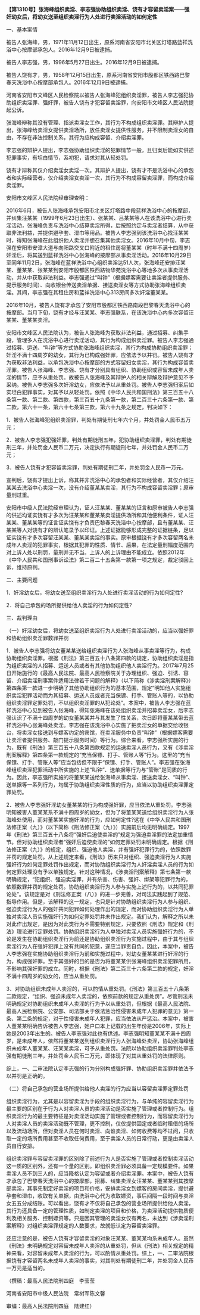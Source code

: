 **【第1310号】张海峰组织卖淫、李志强协助组织卖淫、饶有才容留卖淫案——强奸幼女后，将幼女送至组织卖淫行为人处进行卖淫活动的如何定性**

一、基本案情

被告人张海峰，男，1971年11月12日出生，原系河南省安阳市北关区灯塔路蓝祥洗浴中心按摩部承包人。2016年12月9日被逮捕。

被告人李志强，男，1996年5月27日出生。2016年12月9日被逮捕。

被告人饶有才，男，1958年12月15日出生，原系河南省安阳市殷都区铁西路巴黎春天洗浴中心按摩部承包人。2016年12月9日被逮捕。

河南省安阳市文峰区人民检察院以被告人张海峰犯组织卖淫罪，被告人李志强犯协助组织卖淫罪、强奸罪，被告人饶有才犯容留卖淫罪，向安阳市文峰区人民法院提起公诉。

张海峰辩称其没有管理、指派卖淫女工作，其行为不构成组织卖淫罪。其辩护人提出，张海峰给卖淫女提供卖淫场所，放任卖淫女提供性服务，并不限制卖淫女的自由，不存在非法控制关系，其行为应构成容留、介绍卖淫罪。

李志强的辩护人提出，李志强协助组织卖淫的犯罪情节一般，且归案后能如实供述犯罪事实，有坦白情节，系初犯，请求对其从轻处罚。

饶有才辩称其仅介绍卖淫女卖淫一次。其辩护人提出，饶有才不是洗浴中心的承包者和实际经营者，仅介绍卖淫女卖淫一次，其行为不构成容留卖淫罪，而构成介绍卖淫罪。

安阳市文峰区人民法院经审理查明：

2016年6月，被告人张海峰承包安阳市北关区灯塔路中段蓝祥洗浴中心的按摩部，并纠集汪某某（1999年6月23日出生）、张某某、吕某某等人在该洗浴中心进行卖淫活动，张海峰负责与洗浴中心结算卖淫所得，后按照约定与卖淫者结算，从中获取非法利益，并提供避孕套、湿巾等用品。被告人李志强到该洗浴中心找汪某某时，得知张海峰在此组织他人卖淫并想召集其他卖淫女。2016年10月中旬，李志强在安阳市安漳大道与向阳路交叉口附近的租住房将董某某（时年不满十四周岁）奸淫后，将其送到蓝祥洗浴中心张海峰的按摩部从事卖淫活动。2016年10月29日至同年11月2日，张海峰在蓝祥洗浴中心组织卖淫达51人次，张海峰还安排汪某某、董某某、张某某到安阳市殷都区铁西路物华苑洗浴中心等地多次从事卖淫活动，并从中获取非法利益。李志强通过“叫钟”（根据嫖客需要让卖淫者提供服务、提示服务时间）、向收银台传送卖淫单据、接送卖淫女等方式协助张海峰组织卖淫。其间，李志强在其租住房和蓝祥洗浴中心313房间多次奸淫董某某。

2016年10月，被告人饶有才承包了安阳市殷都区铁西路南段巴黎春天洗浴中心的按摩部。当月下旬，饶有才经与汪某某、李志强联系，在该洗浴中心内多次容留汪某某、董某某卖淫。

安阳市文峰区人民法院认为，被告人张海峰为获取非法利益，通过招募、纠集手段，管理多人在洗浴中心进行卖淫活动，其行为构成组织卖淫罪。被告人李志强通过招募、运送、“叫钟”等方式协助张海峰组织卖淫，其行为构成协助组织卖淫罪；奸淫不满十四周岁的幼女，其行为已构成强奸罪，应依法予以并罚。被告人饶有才为获取非法利益，以承包洗浴中心按摩部的方式容留妇女卖淫，其行为构成容留卖淫罪。被告人张海峰、李志强、饶有才分别具有组织、协助组织或容留未成年人卖淫的情节，应予从重处罚。故被告人张海峰及其辩护人的相关辩解及辩护意见不予采纳。被告人李志强多次奸淫幼女，应依法予以从重处罚。被告人李志强归案后如实坦白犯罪事实，对其予以从轻处罚。依照《中华人民共和国刑法》第三百五十八条第一款、第二款、第四款，第三百五十九条第一款，第二百三十六条第一款、第二款，第六十一条，第六十七条第三款，第六十九条之规定，判决如下：

1．被告人张海峰犯组织卖淫罪，判处有期徒刑七年六个月，并处罚金人民币五万元；

2．被告人李志强犯强奸罪，判处有期徒刑五年，犯协助组织卖淫罪，判处有期徒刑三年，并处罚金人民币二万元，决定执行有期徒刑七年，并处罚金人民币二万元；

3．被告人饶有才犯容留卖淫罪，判处有期徒刑二年，并处罚金人民币一万元。

宣判后，饶有才提出上诉，称其并非洗浴中心的承包者和实际经营者，其仅介绍汪某某去洗浴中心卖淫一次，没有介绍董某某卖淫，其行为不构成容留卖淫罪；原审量刑过重。

安阳市中级人民法院经审理认为，证人汪某某、董某某的证言和原审被告人李志强的供述均证实饶有才多次为汪某某和董某某卖淫提供场所和其他便利条件，证人汪某某、董某某等的证言证实饶有才负责巴黎春天洗浴中心按摩部，且有董某某、汪某某等人对饶有才的辨认笔录予以印证。上述证据能够形成完整的证据链条，足以证实饶有才多次容留汪某某、董某某卖淫的事实。原审根据饶有才多次容留两名未成年人卖淫的犯罪事实，根据其犯罪的性质、情节、后果，在法定量刑幅度范围内对上诉人处以刑罚，量刑并无不当。上诉人的上诉理由不能成立。依照2012年《中华人民共和国刑事诉讼法》第二百二十五条第一款第一项之规定，裁定驳回上诉，维持原判。

二、主要问题

1．奸淫幼女后，将幼女送至组织卖淫行为人处进行卖淫活动的行为如何定性?

2．将自己承包的场所提供给他人卖淫的行为如何定性?

三、裁判理由

（一）奸淫幼女后，将幼女送至组织卖淫行为人处进行卖淫活动的，应当以强奸罪和协助组织卖淫罪数罪并罚

1．被告人李志强将幼女董某某送给组织卖淫行为人张海峰从事卖淫等行为，构成协助组织卖淫罪。根据《刑法》第三百五十八条第四款的规定，协助组织卖淫是指为组织卖淫的人招募、运送人员或者有其他协助组织他人卖淫行为。2017年7月25日开始施行的《最高人民法院、最高人民检察院关于办理组织、强迫、引诱、容留、介绍卖淫刑事案件适用法律若干问题的解释》（以下简称《涉卖淫刑案解释》）第四条第一款进一步明确了其他协助组织行为的基本范围，规定“明知他人实施组织卖淫犯罪活动而为其招募、运送人员或者充当保镖、打手、管账人等的，以协助组织卖淫罪定罪处罚，不以组织卖淫罪的从犯论处”。本案中，被告人李志强在蓝祥洗浴中心见到被告人张海峰，得知张海峰在该处组织卖淫并招募卖淫女，后李志强认识了不满十四周岁的幼女董某某并与其发生了性关系，次日即将董某某带去蓝祥洗浴中心张海峰处卖淫。李志强在该洗浴中心实施了把卖淫女的单据交给收银台，将卖淫女接送到与嫖客约定的宾馆，在卖淫服务中负责“叫钟”（根据嫖客需要让卖淫者提供服务、敲门提示服务时间）等行为。综合来看，李志强所实施的行为，既有《刑法》第三百五十八条第四款规定的运送卖淫人员行为，又有《涉卖淫刑案解释》第四条第一款规定的“充当保镖、打手、管账人等”行为。这里的“充当保镖、打手、管账人等”应当包括但不限于“保镖、打手、管账人”。李志强在张海峰组织卖淫犯罪活动中所实施的上述“叫钟”、送单据等行为与“管账”是同质的行为。因此，李志强所实施的将董某某送给张海峰从事卖淫、接送卖淫女、“叫钟”、送单据等一系列行为，均属于协助组织卖淫性质的行为，应当以协助组织卖淫罪定罪处罚。

2．被告人李志强奸淫幼女董某某的行为构成强奸罪，应当依法从重处罚。李志强明知被害人董某某系不满十四周岁的幼女，但为了将董某某送给组织卖淫行为人张海峰处使用，而对董某某实施奸淫的行为，应如何定性?这在《中华人民共和国刑法修正案（九）》（以下简称《刑法修正案（九）》）实施前后均无明确规定。1997年《刑法》第三百五十八条将“强奸后迫使卖淫的”规定为强迫卖淫罪的法定加重情节。但对协助组织卖淫者“强奸后迫使卖淫的”如何定罪处罚未明确规定。根据《刑法修正案（九）》的规定，组织、强迫他人卖淫，并有强奸犯罪行为的，依照数罪并罚的规定处罚。从上述规定来看，《刑法》历来只对组织、强迫卖淫行为人实施强奸行为如何定罪处罚作出规定，而对协助组织卖淫行为人奸淫卖淫人员的行为如何定罪处理没有予以单独规定。针对这种情况，《涉卖淫刑案解释》第七条第一款明确规定，“犯组织、强迫卖淫罪，并有杀害、伤害、强奸、绑架等犯罪行为的，依照数罪并罚的规定处罚。协助组织卖淫行为人参与实施上述行为的，以共同犯罪论处”。该规定是对《刑法修正案（八）》的进一步完善，对司法实践起到了规范、指导作用。但是，该解释的这一规定，也只是针对协助组织卖淫行为人参与组织、强迫卖淫行为人的强奸共同犯罪如何处理作出的规定，而对协助组织卖淫行为人单独对卖淫人员实施强奸行为如何定罪处罚并未作出规定。我们认为，解释之所以未对此作出规定，是因为对此类行为不需要特别规定，只要依照《刑法》规定和《刑法》理论进行定罪处罚。协助组织卖淫行为人单独对卖淫人员实施强奸行为的，不论是发生在协助组织卖淫行为前还是协助组织卖淫行为实施过程中，由于其与组织卖淫行为人在强奸犯罪上没有共同的犯意，遂应当罪责自负。因此，本案中，被告人李志强在实施协助组织卖淫行为前和实施过程中，对幼女董某某进行奸淫的行为，构成强奸罪。至于其强奸的目的是否为将董某某供张海峰组织卖淫犯罪所用，不影响其强奸罪的成立。同时，根据《刑法》第二百三十六条第二款的规定，奸淫不满十四周岁的幼女的，应当从重处罚。

3．对协助组织未成年人卖淫的，可以酌情从重处罚。《刑法》第三百五十八条第二款规定，“组织、强迫未成年人卖淫的，依照前款的规定从重处罚”。尽管刑法未明确规定对协助组织未成年人卖淫的行为予以从重处罚，但根据《最高人民法院、最高人民检察院、公安部、司法部关于依法惩治性侵害未成年人犯罪的意见》第一条、第二条的规定，对于性侵害未成年人犯罪，应当依法从严惩治。本案中，被害人董某某明确告诉被告人李志强，她户口本上记载的出生年份是2006年，实际上她是2003年出生的。被告人李志强对此也有供述。李志强明知董某某不满十四周岁，是未成年人，依然将董某某送到组织卖淫行为人张海峰处卖淫，协助张海峰组织未成年人董某某、汪某某卖淫，可予从重处罚。法院以协助组织卖淫罪判处李志强有期徒刑三年，并处罚金人民币二万元，即体现了对其从重处罚的法律原则。

综上，一、二审法院认定李志强的行为分别构成强奸罪、协助组织卖淫罪并依法予以并罚是正确的。

（二）将自己承包的营业场所提供给他人卖淫的行为应当以容留卖淫罪定罪处罚

组织卖淫行为，尤其是以容留卖淫为手段的组织卖淫行为，与单纯的容留卖淫行为最主要的区别在于行为人对卖淫人员的卖淫活动是否实施了管理或者控制行为。组织卖淫行为的最主要特征是对卖淫活动实施了管理或者控制行为，而容留卖淫行为人对卖淫人员的卖淫活动既不管理，更不控制，仅仅提供固定或者临时租借的场所以及流动场所，但对卖淫人员在何时卖淫、向谁卖淫、如何收费等均不过问，只收取一定的场所费用甚至不收取任何费用，至于卖淫人员的日常行动，更是由卖淫人员自行安排。

组织卖淫罪与容留卖淫罪的区别除了前述行为人是否实施了管理或者控制卖淫活动这一质的区别外，还有一个量的区别。即组织卖淫罪必须具备一定规模要件。如果卖淫人员不到三人的，应当降格认定为容留或者介绍卖淫罪。本案中，被告人饶有才承包了巴黎春天洗浴中心的按摩部，招募、纠集卖淫女汪某某、董某某到其按摩部卖淫，其事先制定好卖淫的项目和价格，安排卖淫女到嫖客的房间卖淫，提供避孕套和湿巾，收取有关单据，由洗浴中心代为收取嫖资，事后间隔一段时间与卖淫女五五分成结账。可以看出，饶有才不仅将自己承包的营业场所提供给他人卖淫，其行为还具备一定的管理性质，如制定卖淫的项目和价格，为卖淫活动提供物质便利及相关服务、控制嫖资等。只是因其管理的卖淫女仅有两名，未达到《涉卖淫刑案解释》对组织卖淫罪规定的人数要求，故就低认定为容留卖淫罪。

还应注意的是，被告人饶有才容留卖淫的对象汪某某、董某某均系未成年人。虽然《刑法》未明确规定对容留未成年人卖淫的从重处罚，但从《刑法》相关规定的精神来看，对容留未成年人卖淫的行为，可以酌情从重处罚。综上，一、二审法院根据饶有才容留两名未成年人卖淫的事实，对其判处有期徒刑二年，并处罚金人民币一万元是适当的。

（撰稿：最高人民法院刑四庭　李莹莹

河南省安阳市中级人民法院　常树军陈文馨

审编：最高人民法院刑四庭　陆建红）